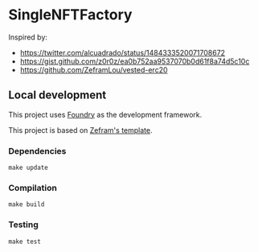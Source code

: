 # SingleNFTFactory

Inspired by:
 - https://twitter.com/alcuadrado/status/1484333520071708672
 - https://gist.github.com/z0r0z/ea0b752aa9537070b0d61f8a74d5c10c
 - https://github.com/ZeframLou/vested-erc20

## Local development

This project uses [Foundry](https://github.com/gakonst/foundry) as the development framework.

This project is based on [Zefram's template](https://github.com/ZeframLou/foundry-template).

### Dependencies

```
make update
```

### Compilation

```
make build
```

### Testing

```
make test
```
